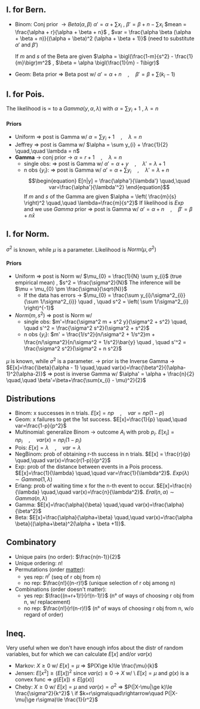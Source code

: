 ## I. for Bern.
- Binom: Conj prior $\rightarrow Beta(\alpha, \beta)$
	$\alpha' = \alpha + \sum x_{i}$    ,    $\beta' = \beta + n - \sum x_{i}$
	$mean = \frac{\alpha + r}{\alpha + \beta + n}$    , $var = \frac{\alpha \beta (\alpha + \beta + n)}{(\alpha + \beta)^2 (\alpha + \beta + 1)}$   (need to substitute $\alpha'$ and $\beta'$)
	
	If $m$ and $s$ of the Beta are given
	$\alpha = \bigl(\frac{1-m}{s^2} - \frac{1}{m}\bigr)m^2$    ,     $\beta = \alpha \bigl(\frac{1}{m} - 1\bigr)$
- Geom: Beta prior $\Rightarrow$ Beta post w/    $\alpha'=\alpha+n \quad,\quad \beta'=\beta+\sum(k_{i}-1)$

## I. for Pois.
The likelihood is $\propto$ to a $Gamma(y, \alpha, \lambda)$ with $\alpha = \sum y_{i} + 1$    ,    $\lambda = n$
#### Priors
- Uniform $\Rightarrow$ post is Gamma w/    $\alpha = \sum y_{i} + 1 \quad,\quad\lambda = n$
- Jeffrey $\Rightarrow$ post is Gamma w/    $\alpha = \sum y_{i} + \frac{1}{2} \quad,\quad \lambda = n$
- **Gamma** $\rightarrow$ conj prior $\rightarrow$ $\alpha = r + 1 \quad,\quad \lambda=n$
	- single obs: $\Rightarrow$ post is Gamma w/    $\alpha' = \alpha + y \quad,\quad \lambda'=\lambda+1$
	- n obs {$y_{i}$}: $\Rightarrow$ post is Gamma w/    $\alpha' = \alpha + \sum y_{i} \quad,\quad \lambda'=\lambda+n$
	$$\begin{equation}
	E[n|y] = \frac{\alpha'}{\lambda'} \quad,\quad var=\frac{\alpha'}{\lambda'^2}
\end{equation}$$
	If $m$ and $s$ of the Gamma are given
	$\alpha = \left( \frac{m}{s} \right)^2 \quad,\quad \lambda=\frac{m}{s^2}$
If likelihood is $Exp$ and we use $Gamma$ prior $\Rightarrow$ post is Gamma w/    $\alpha'=\alpha+n \quad,\quad \beta'=\beta+n\bar{x}$
## I. for Norm.
$\sigma^2$ is known, while $\mu$ is a parameter. Likelihood is $Norm(\mu, \sigma^2)$
#### Priors
- Uniform $\Rightarrow$ post is Norm w/    $\mu_{0} = \frac{1}{N} \sum y_{i}$ (true empirical mean)    ,    $s^2 = \frac{\sigma^2}{N}$
	  The inference will be $\mu = \mu_{0} \pm \frac{\sigma}{\sqrt{N}}$  
	- If the data has errors $\rightarrow$ $\mu_{0} = \frac{\sum y_{i}/\sigma^2_{i}}{\sum 1/\sigma^2_{i}} \quad , \quad s^2 = \left( \sum 1/\sigma^2_{i} \right)^{-1}$
- $Norm(m, s^2)$ $\Rightarrow$ post is Norm w/    
	- single obs: $m'=\frac{\sigma^2 m + s^2 y}{\sigma^2 + s^2} \quad, \quad s'^2 = \frac{\sigma^2 s^2}{\sigma^2 + s^2}$
	- n obs {$y_{i}$}: $m' = \frac{1/s^2}{n/\sigma^2 + 1/s^2}m + \frac{n/\sigma^2}{n/\sigma^2 + 1/s^2}\bar{y} \quad , \quad s'^2 = \frac{\sigma^2 s^2}{\sigma^2 + n s^2}$

$\mu$ is known, while $\sigma^2$ is a parameter.
$\rightarrow$ prior is the Inverse Gamma $\rightarrow$ $E[x]=\frac{\beta}{\alpha - 1} \quad,\quad var(x)=\frac{\beta^2}{(\alpha-1)^2(\alpha-2)}$
$\Rightarrow$ post is inverse Gamma w/    $\alpha' = \alpha + \frac{n}{2} \quad,\quad \beta'=\beta+\frac{\sum(x_{i} - \mu)^2}{2}$

## Distributions
- Binom: x successes in n trials. $E[x]=np \quad,\quad var=np(1-p)$
- Geom: x failures to get the 1st success. $E[x]=\frac{1}{p} \quad,\quad var=\frac{1-p}{p^2}$
- Multinomial: generalize Binom $\rightarrow$ outcome $A_{i}$ with prob $p_{i}$. $E[x_{i}] = np_{i} \quad,\quad var(x)=np_{i}(1-p_{i})$
- Pois: $E[x]=\lambda \quad,\quad var=\lambda$
- NegBinom: prob of obtaining r-th success in n trials. $E[x] = \frac{r}{p} \quad,\quad var(x)=\frac{r(1-p)}{p^2}$
- Exp: prob of the distance between events in a Pois process. $E[x]=\frac{1}{\lambda} \quad,\quad var=\frac{1}{\lambda^2}$. $Exp(\lambda)\sim Gamma(1, \lambda)$
- Erlang: prob of waiting time x for the n-th event to occur. $E[x]=\frac{n}{\lambda} \quad,\quad var(x)=\frac{n}{\lambda^2}$. $Eral(n, \alpha)\sim Gamma(n, \lambda)$ 
- Gamma: $E[x]=\frac{\alpha}{\beta} \quad,\quad var(x)=\frac{\alpha}{\beta^2}$
- Beta: $E[x]=\frac{\alpha}{\alpha+\beta} \quad,\quad var(x)=\frac{\alpha \beta}{(\alpha+\beta)^2(\alpha + \beta +1)}$. 
## Combinatory
- Unique pairs (no order): $\frac{n(n-1)}{2}$
- Unique ordering: $n!$
- Permutations (order <u>matter</u>):
	- yes rep: $n^r$ (seq of r obj from n)
	- no rep: $\frac{n!}{(n-r)!}$ (unique selection of r obj among n)
- Combinations (order doesn't matter):
	- yes rep: $\frac{(n+r+1)!}{r!(n-1)!}$ (n° of ways of choosing r obj from n, w/ replacement)
	- no rep: $\frac{n!}{r!(n-r)!}$ (n° of ways of choosing r obj from n, w/o regard of order)
## Ineq.
Very useful when we don't have enough infos about the distr of random variables, but for which we can calculate $E[x]$ and/or $var(x)$
- Markov: $X\ge0$ w/ $E[x]=\mu$ $\Rightarrow$ $P(X\ge k)\le \frac{\mu}{k}$
- Jensen: $E[x^2]\ge (E[x])^2$ since $var(c)\ge0$ $\rightarrow$ $X$ w/ \\
$E[x]=\mu$ and $g(x)$ is a convex func $\Rightarrow$ $g(E[x])\le E[g(x)]$
- Cheby:  $X\ge0$ w/ $E[x]=\mu$ and $var(x)=\sigma^2$ $\Rightarrow$ $P(|X-\mu|\ge k)\le \frac{\sigma^2}{k^2}$ \\
  if $k=r\sigma\quad\rightarrow\quad P(|X-\mu|\ge r\sigma)\le \frac{1}{r^2}$ 